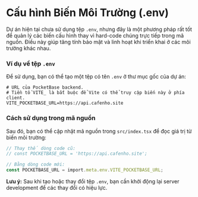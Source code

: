 # Cấu hình Biến Môi Trường (.env)

Dự án hiện tại chưa sử dụng tệp `.env`, nhưng đây là một phương pháp rất tốt để quản lý các biến cấu hình thay vì hard-code chúng trực tiếp trong mã nguồn. Điều này giúp tăng tính bảo mật và linh hoạt khi triển khai ở các môi trường khác nhau.

### Ví dụ về tệp `.env`

Để sử dụng, bạn có thể tạo một tệp có tên `.env` ở thư mục gốc của dự án:

```env
# URL của PocketBase backend.
# Tiền tố VITE_ là bắt buộc để Vite có thể truy cập biến này ở phía client.
VITE_POCKETBASE_URL=https://api.cafenho.site
```

### Cách sử dụng trong mã nguồn

Sau đó, bạn có thể cập nhật mã nguồn trong `src/index.tsx` để đọc giá trị từ biến môi trường:

```typescript
// Thay thế dòng code cũ:
// const POCKETBASE_URL = 'https://api.cafenho.site';

// Bằng dòng code mới:
const POCKETBASE_URL = import.meta.env.VITE_POCKETBASE_URL;
```

**Lưu ý:** Sau khi tạo hoặc thay đổi tệp `.env`, bạn cần khởi động lại server development để các thay đổi có hiệu lực.
